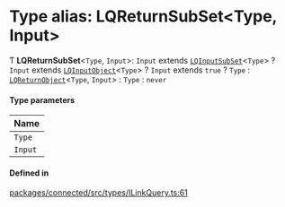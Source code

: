 # Type alias: LQReturnSubSet\<Type, Input\>

Ƭ **LQReturnSubSet**\<`Type`, `Input`\>: `Input` extends [`LQInputSubSet`](LQInputSubSet.md)\<`Type`\> ? `Input` extends [`LQInputObject`](LQInputObject.md)\<`Type`\> ? `Input` extends ``true`` ? `Type` : [`LQReturnObject`](LQReturnObject.md)\<`Type`, `Input`\> : `Type` : `never`

#### Type parameters

| Name |
| :------ |
| `Type` |
| `Input` |

#### Defined in

[packages/connected/src/types/ILinkQuery.ts:61](https://github.com/o-development/ldo/blob/2085e12f9f1a1b9db0429a041343e0568e3bede9/packages/connected/src/types/ILinkQuery.ts#L61)
